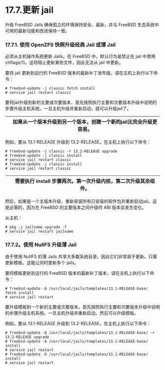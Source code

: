 # 17.7.更新 jail

升级 FreeBSD Jails 确保孤立的环境保持安全、最新，并与 FreeBSD 生态系统中可用的最新功能和改进保持一致。

### 17.7.1. 使用 OpenZFS 快照升级经典 Jail 或薄 Jail

必须从主机操作系统更新 Jails。在 FreeBSD 中，默认行为是禁止在 jail 中使用 chflags(1)。这将阻止更新某些文件，因此无法从 jail 中更新。

要将 jail 更新到运行的 FreeBSD 版本的最新补丁发布版，请在主机上执行以下命令：

```
# freebsd-update -j classic fetch install
# service jail restart classic
```

要将jail升级到新的主要或次要版本，首先按照执行主要和次要版本升级中说明的步骤升级主机系统。一旦主机升级并重新启动，就可以升级jail了。

|  | 如果从一个版本升级到另一个版本，创建一个新的jail比完全升级更容易。|
| -- | -------------------------------------------------------------------- |

例如，要从 13.1-RELEASE 升级到 13.2-RELEASE，在主机上执行以下命令：

```
# freebsd-update -j classic -r 13.2-RELEASE upgrade
# freebsd-update -j classic install
# service jail restart classic
# freebsd-update -j classic install
# service jail restart classic
```

|  | 需要执行 install 步骤两次。第一次升级内核，第二次升级其余组件。|
| -- | ----------------------------------------------------------------- |

然后，如果是一个主版本升级，重新安装所有已安装的软件包并重新启动jail。这是必需的，因为在 FreeBSD 的主要版本之间升级时 ABI 版本会发生变化。

 从主机：

```
# pkg -j jailname upgrade -f
# service jail restart jailname
```

### 17.7.2。使用 NullFS 升级薄 Jail

由于使用 NullFS 的薄 Jails 共享大多数系统目录，因此它们非常易于更新。只需更新模板。这能让同时更新多个 jails。

要将模板更新到运行的 FreeBSD 版本的最新补丁版本，请在主机上执行以下命令：

```
# freebsd-update -b /usr/local/jails/templates/13.1-RELEASE-base/ fetch install
# service jail restart
```

要升级模板到一个新的主要或次要版本，首先按照执行主要和次要版本升级中说明的步骤升级主机系统。一旦主机升级并重新启动，然后可以升级模板。

例如，要从 13.1-RELEASE 升级到 13.2-RELEASE，在主机上执行以下命令：

```
# freebsd-update -b /usr/local/jails/templates/13.1-RELEASE-base/ -r 13.2-RELEASE upgrade
# freebsd-update -b /usr/local/jails/templates/13.1-RELEASE-base/ install
# service jail restart
# freebsd-update -b /usr/local/jails/templates/13.1-RELEASE-base/ install
# service jail restart
```
